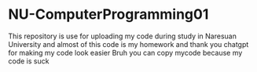 # NU-ComputerProgramming01
This repository is use for uploading my code during study in Naresuan University and almost of this code is my homework and thank you chatgpt for making my code look easier 
Bruh you can copy mycode because my code is suck
